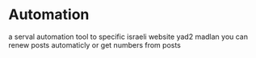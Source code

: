 # Automation

a serval automation tool to specific israeli website
yad2
madlan
you can renew posts automaticly
or get numbers from posts
